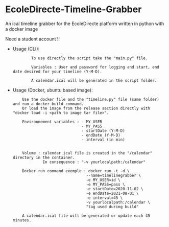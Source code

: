 # EcoleDirecte-Timeline-Grabber
An ical timeline grabber for the EcoleDirecte platform written in python with a docker image

Need a student account !!

- Usage (CLI): 

              To use directly the script take the "main.py" file.

              Variables : User and password for logging and start, end date desired for your timeline (Y-M-D).

              A calendar.ical will be generated in the script folder.



- Usage (Docker, ubuntu based image):

          Use the docker file and the "timeline.py" file (same folder) and run a docker build command.
          Or load the image from the release section directly with "docker load -i <path to image tar file>".

          Environnement variables : - MY_USER
                                    - MY_PASS
                                    - startDate (Y-M-D)
                                    - endDate (Y-M-D)
                                    - interval (in min)
          
          
          Volume : calendar.ical file is created in the "/calendar" directory in the container.
                   In consequence : "-v yourlocalpath:/calendar"
                   
          Docker run command exemple : docker run -t -d \
                                      --name=timelinegrabber \
                                      -e MY_USER=id \
                                      -e MY_PASS=pass \
                                      -e startDate=2020-11-02 \
                                      -e endDate=2021-08-01 \
                                      -e interval=45 \
                                      -v yourlocalpath:/calendar \
                                      "tag used during build"
                                      
          A calendar.ical file will be generated or update each 45 minutes.
                                      
                                      

